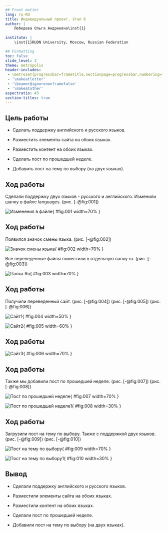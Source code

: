 ```yaml
---
## Front matter
lang: ru-RU
title: Индивидуальный проект. Этап 6
author: |
	Лебедева Ольга Андреевна\inst{1}
	
institute: |
	\inst{1}RUDN University, Moscow, Russian Federation

## Formatting
toc: false
slide_level: 2
theme: metropolis
header-includes: 
 - \metroset{progressbar=frametitle,sectionpage=progressbar,numbering=fraction}
 - '\makeatletter'
 - '\beamer@ignorenonframefalse'
 - '\makeatother'
aspectratio: 43
section-titles: true
---
```


## Цель работы 

- Сделать поддержку английского и русского языков.

- Разместить элементы сайта на обоих языках.

- Разместить контент на обоих языках.

- Сделать пост по прошедшей неделе.

- Добавить пост на тему по выбору (на двух языках).

## Ход работы

Сделали поддержку двух языков - русского и английского. Изменили шапку в файле languages. (рис. [-@fig:001])

![Изменения в файле](image/1.png){ #fig:001 width=70% }

## Ход работы

Появился значок смены языка. (рис. [-@fig:002])

![Значок смены языка](image/2.png){ #fig:002 width=70% }

Все переведенные файлы поместили в отдельную папку ru. (рис. [-@fig:003])

![Папка Ru](image/3.png){ #fig:003 width=70% }

## Ход работы

Получили переведенный сайт. (рис. [-@fig:004]) (рис. [-@fig:005]) (рис. [-@fig:006])

![Сайт1](image/4.png){ #fig:004 width=50% }

![Сайт2](image/5.png){ #fig:005 width=60% }

## Ход работы

![Сайт3](image/6.png){ #fig:006 width=70% }

## Ход работы

Также мы добавили пост по прошедшей неделе. (рис. [-@fig:007]) (рис. [-@fig:008])

![Пост по прошедшей неделе](image/7.png){ #fig:007 width=70% }

![Пост по прошедшей неделе1](image/8.png){ #fig:008 width=30% }

## Ход работы

Загрузили пост на тему по выбору. Также с поддержкой двух языков. (рис. [-@fig:009]) (рис. [-@fig:010])

![Пост на тему по выбору](image/9.png){ #fig:009 width=70% }

![Пост на тему по выбору1](image/10.png){ #fig:010 width=30% }


## Вывод

- Сделали поддержку английского и русского языков.

- Разместили элементы сайта на обоих языках.

- Разместили контент на обоих языках.

- Сделали пост по прошедшей неделе.

- Добавили пост на тему по выбору (на двух языках).
